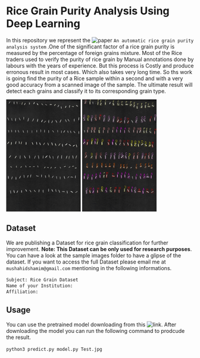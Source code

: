# Rice Grain Purity Analysis Using Deep Learning
In this repository we represent the ![paper]() ```An automatic rice grain purity analysis system``` .One of the significant factor of a rice grain purity is measured by the percentage of foreign grains mixture. Most of the Rice traders used to verify the purity of rice grain by Manual annotations done by labours with the years of experience. But this process is Costly and produce erronous result in most cases. Which also takes very long time. So ths work is going find the purity of a Rice sample within a second and with a very good accuracy from a scanned image of the sample. 
The ultimate result will detect each grains and classify it to its corresponding grain type. 

<img src="https://github.com/Mushahid2521/Rice-Grain-Purity-Analysis-Using-Deep-Learning/blob/master/images/Test15.jpg?raw=1" alt="Image" height="300" width="200"/> <img src="https://github.com/Mushahid2521/Rice-Grain-Purity-Analysis-Using-Deep-Learning/blob/master/images/predicted_img.jpg?raw=1" alt="Image" height="300" width="200"/> 

## Dataset
We are publishing a Dataset for rice grain classification for further improvement. **Note: This Dataset can be only used for research purposes**. You can have a look at the sample images folder to have a glipse of the dataset. 
If you want to access the full Dataset please email me at ```mushahidshamim@gmail.com``` mentioning in the following informations.

```
Subject: Rice Grain Dataset
Name of your Institution:
Affiliation:  
```

## Usage
You can use the pretrained model downloading from this ![link](https://drive.google.com/open?id=1Pw7f619X7WqKxGbhvGJdiTpUu2QqJhXe). After downloading the model you can run the following command to prodcude the result.

```python3 predict.py model.py Test.jpg```
